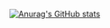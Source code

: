 [![Anurag's GitHub stats](https://github-readme-stats.vercel.app/api?username=jeongaaaa&show_icons=true&theme=gruvbox)](https://github.com/anuraghazra/github-readme-stats)